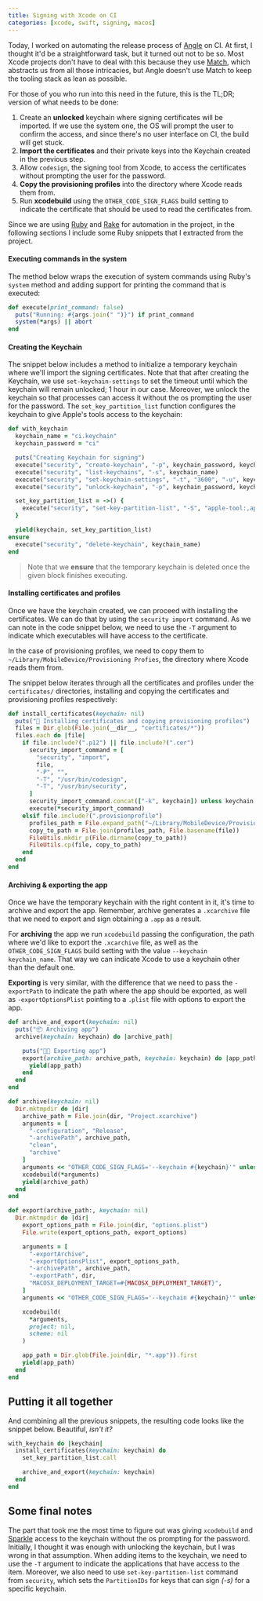 ```yaml
---
title: Signing with Xcode on CI
categories: [xcode, swift, signing, macos]
---
```


Today,
I worked on automating the release process of [Angle](https://angle.dev) on CI.
At first,
I thought it'd be a straightforward task,
but it turned out not to be so.
Most Xcode projects don't have to deal with this because they use [Match](https://fastlane.tools),
which abstracts us from all those intricacies,
but Angle doesn't use Match to keep the tooling stack as lean as possible.

For those of you who run into this need in the future, this is the TL;DR; version of what needs to be done:

1. Create an **unlocked** keychain where signing certificates will be imported.
   If we use the system one,
   the OS will prompt the user to confirm the access,
   and since there's no user interface on CI,
   the build will get stuck.
2. **Import the certificates** and their private keys into the Keychain created in the previous step.
3. Allow `codesign`,
   the signing tool from Xcode,
   to access the certificates without prompting the user for the password.
4. **Copy the provisioning profiles** into the directory where Xcode reads them from.
5. Run **xcodebuild** using the `OTHER_CODE_SIGN_FLAGS` build setting to indicate the certificate that should be used to read the certificates from.

Since we are using [Ruby](https://www.ruby-lang.org/en/) and [Rake](https://github.com/ruby/rake) for automation in the project,
in the following sections I include some Ruby snippets that I extracted from the project.

#### Executing commands in the system

The method below wraps the execution of system commands using Ruby's `system` method and adding support for printing the command that is executed:

```ruby
def execute(print_command: false)
  puts("Running: #{args.join(" ")}") if print_command
  system(*args) || abort
end
```

#### Creating the Keychain

The snippet below includes a method to initialize a temporary keychain where we'll import the signing certificates.
Note that that after creating the Keychain,
we use `set-keychain-settings` to set the timeout until which the keychain will remain unlocked; 1 hour in our case.
Moreover,
we unlock the keychain so that processes can access it without the os prompting the user for the password.
The `set_key_partition_list` function configures the keychain to give Apple's tools access to the keychain:

```ruby
def with_keychain
  keychain_name = "ci.keychain"
  keychain_password = "ci"

  puts("Creating Keychain for signing")
  execute("security", "create-keychain", "-p", keychain_password, keychain_name)
  execute("security", "list-keychains", "-s", keychain_name)
  execute("security", "set-keychain-settings", "-t", "3600", "-u", keychain_name)
  execute("security", "unlock-keychain", "-p", keychain_password, keychain_name)

  set_key_partition_list = ->() {
    execute("security", "set-key-partition-list", "-S", "apple-tool:,apple:,codesign:", "-s", "-k", keychain_password, keychain_name)
  }

  yield(keychain, set_key_partition_list)
ensure
  execute("security", "delete-keychain", keychain_name)
end
```

> Note that we **ensure** that the temporary keychain is deleted once the given block finishes executing.

#### Installing certificates and profiles

Once we have the keychain created,
we can proceed with installing the certificates.
We can do that by using the `security import` command.
As we can note in the code snippet below,
we need to use the `-T` argument to indicate which executables will have access to the certificate.

In the case of provisioning profiles,
we need to copy them to `~/Library/MobileDevice/Provisioning Profies`,
the directory where Xcode reads them from.

The snippet below iterates through all the certificates and profiles under the `certificates/` directories,
installing and copying the certificates and provisioning profiles respectively:

```ruby
def install_certificates(keychain: nil)
  puts("🔑 Installing certificates and copying provisioning profiles")
  files = Dir.glob(File.join(__dir__, "certificates/*"))
  files.each do |file|
    if file.include?(".p12") || file.include?(".cer")
      security_import_command = [
        "security", "import",
        file,
        "-P", "",
        "-T", "/usr/bin/codesign",
        "-T", "/usr/bin/security",
      ]
      security_import_command.concat(["-k", keychain]) unless keychain.nil?
      execute(*security_import_command)
    elsif file.include?(".provisionprofile")
      profiles_path = File.expand_path("~/Library/MobileDevice/Provisioning\ Profiles")
      copy_to_path = File.join(profiles_path, File.basename(file))
      FileUtils.mkdir_p(File.dirname(copy_to_path))
      FileUtils.cp(file, copy_to_path)
    end
  end
end
```

#### Archiving & exporting the app

Once we have the temporary keychain with the right content in it,
it's time to archive and export the app.
Remember,
archive generates a `.xcarchive` file that we need to export and sign obtaining a `.app` as a result.

For **archiving** the app we run `xcodebuild` passing the configuration,
the path where we'd like to export the `.xcarchive` file,
as well as the `OTHER_CODE_SIGN_FLAGS` build setting with the value `--keychain keychain_name`.
That way we can indicate Xcode to use a keychain other than the default one.

**Exporting** is very similar,
with the difference that we need to pass the `-exportPath` to indicate the path where the app should be exported,
as well as `-exportOptionsPlist` pointing to a `.plist` file with options to export the app.

```ruby
def archive_and_export(keychain: nil)
  puts("📦 Archiving app")
  archive(keychain: keychain) do |archive_path|

    puts("👩‍💻 Exporting app")
    export(archive_path: archive_path, keychain: keychain) do |app_path|
      yield(app_path)
    end
  end
end

def archive(keychain: nil)
  Dir.mktmpdir do |dir|
    archive_path = File.join(dir, "Project.xcarchive")
    arguments = [
      "-configuration", "Release",
      "-archivePath", archive_path,
      "clean",
      "archive"
    ]
    arguments << "OTHER_CODE_SIGN_FLAGS='--keychain #{keychain}'" unless keychain.nil?
    xcodebuild(*arguments)
    yield(archive_path)
  end
end

def export(archive_path:, keychain: nil)
  Dir.mktmpdir do |dir|
    export_options_path = File.join(dir, "options.plist")
    File.write(export_options_path, export_options)

    arguments = [
      "-exportArchive",
      "-exportOptionsPlist", export_options_path,
      "-archivePath", archive_path,
      "-exportPath", dir,
      "MACOSX_DEPLOYMENT_TARGET=#{MACOSX_DEPLOYMENT_TARGET}",
    ]
    arguments << "OTHER_CODE_SIGN_FLAGS='--keychain #{keychain}'" unless keychain.nil?

    xcodebuild(
      *arguments,
      project: nil,
      scheme: nil
    )

    app_path = Dir.glob(File.join(dir, "*.app")).first
    yield(app_path)
  end
end
```

## Putting it all together

And combining all the previous snippets,
the resulting code looks like the snippet below. Beautiful, _isn't it?_

```ruby
with_keychain do |keychain|
  install_certificates(keychain: keychain) do
    set_key_partition_list.call

    archive_and_export(keychain: keychain)
  end
end
```

## Some final notes

The part that took me the most time to figure out was giving `xcodebuild` and [Sparkle](https://sparkle-project.org/) access to the keychain without the os prompting for the password.
Initially,
I thought it was enough with unlocking the keychain,
but I was wrong in that assumption.
When adding items to the keychain,
we need to use the `-T` argument to indicate the applications that have access to the item.
Moreover,
we also need to use `set-key-partition-list` command from `security`, which sets the `PartitionIDs` for keys that can sign _(-s)_ for a specific keychain.
